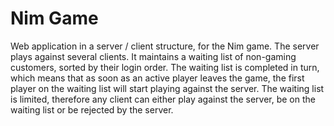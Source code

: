 # Nim Game

Web application in a server / client structure, for the Nim game.
The server plays against several clients. It maintains a waiting list of non-gaming customers, sorted by their login order. The waiting list is completed in turn, which means that as soon as an active player leaves the game, the first player on the waiting list will start playing against the server.
The waiting list is limited, therefore any client can either play against the server, be on the waiting list or be rejected by the server.
